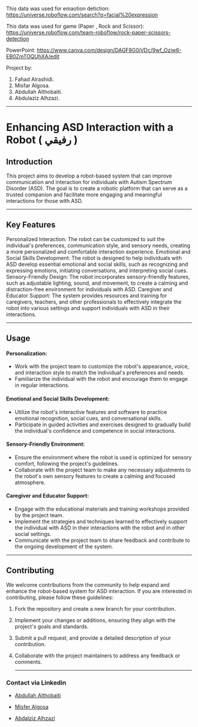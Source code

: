 


This data was used for emaotion detiction:
https://universe.roboflow.com/search?q=facial%20expression

This data was used for game (Paper , Rock and Scissor):
https://universe.roboflow.com/team-roboflow/rock-paper-scissors-detection

PowerPoint:
https://www.canva.com/design/DAGF8G0iVDc/9wf_Oziw6-EB0ZmTOQUhXA/edit


Project by:
1. Fahad Alrashidi.
2. Misfar Algosa.
3. Abdullah Althobaiti.
4. Abdulaziz Alhzazi.

---


# Enhancing ASD Interaction with a Robot ( رفيقي )

## Introduction
This project aims to develop a robot-based system that can improve communication and interaction for individuals with Autism Spectrum Disorder (ASD). The goal is to create a robotic platform that can serve as a trusted companion and facilitate more engaging and meaningful interactions for those with ASD.

---

## Key Features
Personalized Interaction: The robot can be customized to suit the individual's preferences, communication style, and sensory needs, creating a more personalized and comfortable interaction experience.
Emotional and Social Skills Development: The robot is designed to help individuals with ASD develop essential emotional and social skills, such as recognizing and expressing emotions, initiating conversations, and interpreting social cues.
Sensory-Friendly Design: The robot incorporates sensory-friendly features, such as adjustable lighting, sound, and movement, to create a calming and distraction-free environment for individuals with ASD.
Caregiver and Educator Support: The system provides resources and training for caregivers, teachers, and other professionals to effectively integrate the robot into various settings and support individuals with ASD in their interactions.

---

## Usage

#### Personalization:
- Work with the project team to customize the robot's appearance, voice, and interaction style to match the individual's preferences and needs.
- Familiarize the individual with the robot and encourage them to engage in regular interactions.
#### Emotional and Social Skills Development:
- Utilize the robot's interactive features and software to practice emotional recognition, social cues, and conversational skills.
- Participate in guided activities and exercises designed to gradually build the individual's confidence and competence in social interactions.
#### Sensory-Friendly Environment:
- Ensure the environment where the robot is used is optimized for sensory comfort, following the project's guidelines.
- Collaborate with the project team to make any necessary adjustments to the robot's own sensory features to create a calming and focused atmosphere.
#### Caregiver and Educator Support:
- Engage with the educational materials and training workshops provided by the project team.
- Implement the strategies and techniques learned to effectively support the individual with ASD in their interactions with the robot and in other social settings.
- Communicate with the project team to share feedback and contribute to the ongoing development of the system.
---

## Contributing
We welcome contributions from the community to help expand and enhance the robot-based system for ASD interaction. If you are interested in contributing, please follow these guidelines:

1. Fork the repository and create a new branch for your contribution.
2. Implement your changes or additions, ensuring they align with the project's goals and standards.
3. Submit a pull request, and provide a detailed description of your contribution.
4. Collaborate with the project maintainers to address any feedback or comments.

   ---

### Contact via Linkedin

- [Abdullah Althobaiti](https://www.linkedin.com/in/abdullah-althobaiti-0146702a6)

- [Misfer Algosa](http://linkedin.com/in/mesfer-al-gosa-152a7a112)

- [Abdalziz Alhzazi](https://www.linkedin.com/in/abdulaziz-abdullah-b413a2164?utm_source=share&utm_campaign=share_via&utm_content=profile&utm_medium=ios_app)










